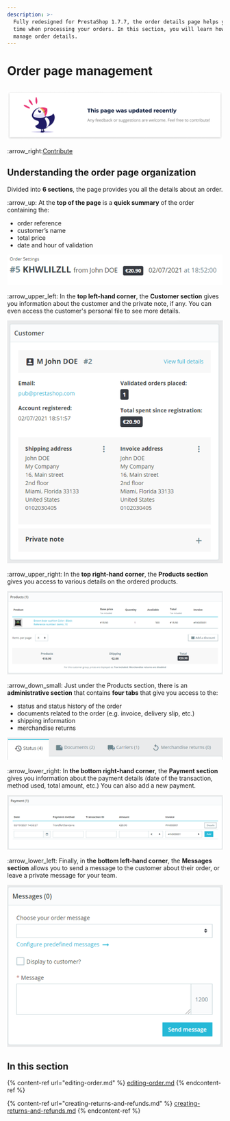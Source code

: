 ```yaml
---
description: >-
  Fully redesigned for PrestaShop 1.7.7, the order details page helps you save
  time when processing your orders. In this section, you will learn how to
  manage order details.
---
```


# Order page management

## &#x20;

![](../../../../.gitbook/assets/recent-updates.png)

:arrow\_right:[Contribute](https://prestashop.gitbook.io/howtocontribute/)

## Understanding the order page organization

Divided into **6 sections**, the page provides you all the details about an order.&#x20;

:arrow\_up: At the **top of the page** is a **quick summary** of the order containing the:&#x20;

* order reference&#x20;
* customer’s name
* total price&#x20;
* date and hour of validation

![](<../../../../.gitbook/assets/image (2) (1).png>)

:arrow\_upper\_left: In the **top left-hand corner**, the **Customer section** gives you information about the customer and the private note, if any. You can even access the customer's personal file to see more details.

![](<../../../../.gitbook/assets/image (5).png>)

:arrow\_upper\_right: In the **top right-hand corner**, the **Products section** gives you access to various details on the ordered products.

![](<../../../../.gitbook/assets/image (6) (1).png>)

:arrow\_down\_small: Just under the Products section, there is an **administrative section** that contains **four tabs** that give you access to the:&#x20;

* status and status history of the order
* documents related to the order (e.g. invoice, delivery slip, etc.)
* shipping information&#x20;
* merchandise returns

![](<../../../../.gitbook/assets/image (17).png>)

:arrow\_lower\_right: In **the bottom right-hand corner**, the **Payment section** gives you information about the payment details (date of the transaction, method used, total amount, etc.) You can also add a new payment.&#x20;

![](<../../../../.gitbook/assets/image (4) (1).png>)

:arrow\_lower\_left: Finally, in **the bottom left-hand corner**, the **Messages section** allows you to send a message to the customer about their order, or leave a private message for your team.

![](<../../../../.gitbook/assets/image (7) (1) (1).png>)

## **In this section**

{% content-ref url="editing-order.md" %}
[editing-order.md](editing-order.md)
{% endcontent-ref %}

{% content-ref url="creating-returns-and-refunds.md" %}
[creating-returns-and-refunds.md](creating-returns-and-refunds.md)
{% endcontent-ref %}
